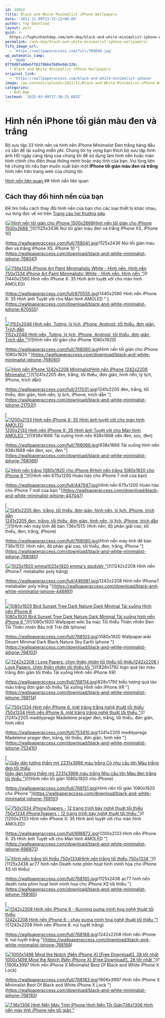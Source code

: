 ```yaml
---
id: 34922
title: Black and White Minimalist iPhone Wallpapers
date: '2021-11-09T23:32:22+00:00'
author: Top Download
layout: post
guid: >-
  https://Tophinhanhdep.com/anh-dep/black-and-white-minimalist-iphone-wallpapers/
permalink: /anh-dep/black-and-white-minimalist-iphone-wallpapers/
fifu_image_url:
  - 'https://wallpaperaccess.com/full/768040.jpg'
wp_automatic_camp:
  - '8098'
87f8d0fa80ebff6279b647b05e9dc326:
  - Black and White Minimalist iPhone Wallpapers
original_link:
  - 'https://wallpaperaccess.com/black-and-white-minimalist-iphone'
image: /wp-content/uploads/2021/11/Black-and-White-Minimalist-iPhone-Wallpapers.jpg
categories:
  - Ảnh Đẹp
lastmod: '2025-03-09T17:30:25.603Z'
---
```

# Hình nền iPhone tối giản màu đen và trắng

Bộ sưu tập 33 hình nền và hình nền iPhone Minimalist Đen trắng hàng đầu có sẵn để tải xuống miễn phí. Chúng tôi hy vọng bạn thích bộ sưu tập hình ảnh HD ngày càng tăng của chúng tôi để sử dụng làm hình nền hoặc màn hình chính cho điện thoại thông minh hoặc máy tính của bạn. Vui lòng liên hệ chúng tôi nếu bạn muốn xuất bản một **IPhone tối giản màu đen và trắng** hình nền trên trang web của chúng tôi.

[Hình nền liên quan ](#related) ## Hình nền liên quan

## Cách thay đổi hình nền của bạn

Để tìm hiểu cách thay đổi hình nền của bạn cho các loại thiết bị khác nhau, vui lòng đọc về nó trên [Trang câu hỏi thường gặp](https://tophinhanhdep.com/faq/).

  
[[![Hình nền tối giản cho iPhone 1500x2668](https://wallpaperaccess.com/full/768040.jpg)Hình nền tối giản cho iPhone 1500x2668 "](https://wallpaperaccess.com/download/black-and-white-minimalist-iphone-768040)](![1125x2436 Núi tối giản màu đen và trắng iPhone XS, iPhone 10)

(https://wallpaperaccess.com/full/768041.jpg)1125x2436 Núi tối giản màu đen và trắng iPhone XS, iPhone 10 "](https://wallpaperaccess.com/download/black-and-white-minimalist-iphone-768041)

[[![750x1334 iPhone Art Paint Minimalistic White - Hình nền.  Hình nền](https://wallpaperaccess.com/full/289464.jpg)750x1334 iPhone Art Paint Minimalistic White - Hình nền. Hình nền "](https://wallpaperaccess.com/download/black-and-white-minimalist-iphone-289464)](![1440x2560 Hình nền iPhone X: 35 Hình ảnh tuyệt vời cho màn hình AMOLED)

(https://wallpaperaccess.com/full/670555.jpg)1440x2560 Hình nền iPhone X: 35 Hình ảnh Tuyệt vời cho Màn hình AMOLED " ](https://wallpaperaccess.com/download/black-and-white-minimalist-iphone-670555)

[[![1152x2048 Hình nền, Tường, lý lịch, iPhone, Android, tối thiểu, đơn giản, Trích dẫn](https://wallpaperaccess.com/full/768051.png)1152x2048 Hình nền, Tường, lý lịch, iPhone, Android, tối thiểu, đơn giản, Trích dẫn "](https://wallpaperaccess.com/download/black-and-white-minimalist-iphone-768051)](![Hình nền tối giản cho iPhone 1080x1920)

(https://wallpaperaccess.com/full/768060.jpg)Hình nền tối giản cho iPhone 1080x1920 "](https://wallpaperaccess.com/download/black-and-white-minimalist-iphone-768060)

[[![Hình nền iPhone 1242x2208 Minimalist](https://wallpaperaccess.com/full/159114.png)Hình nền iPhone 1242x2208 Minimalist "](https://wallpaperaccess.com/download/black-and-white-minimalist-iphone-159114)](![1241x2205 đen, trắng, tối thiểu, đơn giản, hình nền, lý lịch, iPhone, trích dẫn)

(https://wallpaperaccess.com/full/217031.jpg)1241x2205 đen, trắng, tối thiểu, đơn giản, hình nền, lý lịch, iPhone, trích dẫn "](https://wallpaperaccess.com/download/black-and-white-minimalist-iphone-217031)

[[![1200x2133 Hình nền iPhone X: 35 Hình ảnh tuyệt vời cho màn hình AMOLED](https://wallpaperaccess.com/full/431255.jpg)1200x2133 Hình nền iPhone X: 35 Hình ảnh Tuyệt vời cho Màn hình AMOLED "](https://wallpaperaccess.com/download/black-and-white-minimalist-iphone-431255)](![938x1668 Tải xuống hình nền 938x1668 nền đen, sọc, đen)

(https://wallpaperaccess.com/full/768066.jpg)938x1668 Tải xuống hình nền 938x1668 nền đen, sọc, đen "](https://wallpaperaccess.com/download/black-and-white-minimalist-iphone-768066)

[[![Hình nền trắng 1080x1920 cho iPhone 6](https://wallpaperaccess.com/full/768069.jpg)Hình nền trắng 1080x1920 cho iPhone 6 "](https://wallpaperaccess.com/download/black-and-white-minimalist-iphone-768069)](![Hình nền 675x1200 Hoàn hảo cho iPhone 7 mới của bạn)

(https://wallpaperaccess.com/full/447047.jpg)Hình nền 675x1200 Hoàn hảo cho iPhone 7 mới của bạn "](https://wallpaperaccess.com/download/black-and-white-minimalist-iphone-447047)

[[![1241x2205 đen, trắng, tối thiểu, đơn giản, hình nền, lý lịch, iPhone, trích dẫn](https://wallpaperaccess.com/full/447002.jpg)1241x2205 đen, trắng, tối thiểu, đơn giản, hình nền, lý lịch, iPhone, trích dẫn "](https://wallpaperaccess.com/download/black-and-white-minimalist-iphone-447002)](![Hình nền máy tính để bàn 736x1513: Hình nền, độ phân giải cao, tối thiểu, đen, trắng, iPhone)

(https://wallpaperaccess.com/full/768080.jpg)Hình nền máy tính để bàn 736x1513: Hình nền, độ phân giải cao, tối thiểu, đen, trắng, iPhone "](https://wallpaperaccess.com/download/black-and-white-minimalist-iphone-768080)

[[![1025x1920 emma](https://wallpaperaccess.com/full/768081.jpg)1025x1920 emma's studyblr "](https://wallpaperaccess.com/download/black-and-white-minimalist-iphone-768081)](![1242x2208 Hình nền iPhone7.  metaballer poly trắng)

(https://wallpaperaccess.com/full/446981.jpg)1242x2208 Hình nền iPhone7. metaballer poly trắng "](https://wallpaperaccess.com/download/black-and-white-minimalist-iphone-446981)

[[![1080x1920 Bird Sunset Tree Dark Nature Dark Minimal Tải xuống Hình nền iPhone 8](https://wallpaperaccess.com/full/768084.jpg)1080x1920 Bird Sunset Tree Dark Nature Dark Minimal Tải xuống hình nền iPhone 8 "](https://wallpaperaccess.com/download/black-and-white-minimalist-iphone-768084)](![1080x1920 Wallpaper.wiki Sa mạc Tối thiểu Thiên nhiên Đen Tối Thiên nhiên Bầu trời Trái đất Iphone)

(https://wallpaperaccess.com/full/768103.jpg)1080x1920 Wallpaper.wiki Desert Minimal Dark Black Nature Sky Earth Iphone "](https://wallpaperaccess.com/download/black-and-white-minimalist-iphone-768103)

[[![1242x2208 I Love Papers.  chim thiên nhiên tối thiểu tối thiểu](https://wallpaperaccess.com/full/768113.jpg)1242x2208 I Love Papers. chim thiên nhiên tối thiểu tối "](https://wallpaperaccess.com/download/black-and-white-minimalist-iphone-768113)](![828x1792 logo quả táo màu trắng đơn giản tối thiểu Tải xuống Hình nền iPhone XR)

(https://wallpaperaccess.com/full/768114.jpg)828x1792 biểu tượng quả táo màu trắng đơn giản tối thiểu Tải xuống Hình nền iPhone XR "](https://wallpaperaccess.com/download/black-and-white-minimalist-iphone-768114)

[[![750x1334 Hình nền iPhone 6.  mặt trăng trắng nghệ thuật tối thiểu](https://wallpaperaccess.com/full/388127.jpg)750x1334 Hình nền iPhone 6. mặt trăng trắng nghệ thuật tối thiểu "](https://wallpaperaccess.com/download/black-and-white-minimalist-iphone-388127)](![1241x2205 maddyprags Madeleine prager đen, trắng, tối thiểu, đơn giản, hình nền)

(https://wallpaperaccess.com/full/753410.jpg)1241x2205 maddyprags Madeleine prager đen, trắng, tối thiểu, đơn giản, hình nền "](https://wallpaperaccess.com/download/black-and-white-minimalist-iphone-753410)

[[![Giấy dán tường thẩm mỹ 2231x3966 màu trắng Có nhu cầu lớn Màu trắng đen tối thiểu](https://wallpaperaccess.com/full/660650.jpg)Giấy dán tường thẩm mỹ 2231x3966 màu trắng Nhu cầu lớn Màu đen trắng tối thiểu "](https://wallpaperaccess.com/download/black-and-white-minimalist-iphone-660650)](![Hình nền tối giản 1080x1920 cho iPhone)

(https://wallpaperaccess.com/full/768151.jpg)Hình nền tối giản 1080x1920 cho iPhone "](https://wallpaperaccess.com/download/black-and-white-minimalist-iphone-768151)

[[![750x1334 iPhone7papers - 12 trang trình bày nghệ thuật tối thiểu](https://wallpaperaccess.com/full/388093.jpg)750x1334 iPhone7papers - 12 trang trình bày nghệ thuật tối thiểu "](https://wallpaperaccess.com/download/black-and-white-minimalist-iphone-388093)](![1200x2133 Hình nền iPhone X: 35 Hình ảnh tuyệt vời cho màn hình AMOLED)

(https://wallpaperaccess.com/full/696872.jpg)1200x2133 Hình nền iPhone X: 35 Hình ảnh Tuyệt vời cho Màn hình AMOLED "](https://wallpaperaccess.com/download/black-and-white-minimalist-iphone-696872)

[[![Hình nền trắng tối thiểu 750x1334](https://wallpaperaccess.com/full/753422.jpg)Hình nền trắng tối thiểu 750x1334 "](https://wallpaperaccess.com/download/black-and-white-minimalist-iphone-753422)](![1125x2436 ac77 hình nền Death note phim hoạt hình minh họa cho iPhone XS tối thiểu)

(https://wallpaperaccess.com/full/768165.jpg)1125x2436 ac77 hình nền death note phim hoạt hình minh họa cho iPhone XS tối thiểu "](https://wallpaperaccess.com/download/black-and-white-minimalist-iphone-768165)

[[![1242x2208 Hình nền iPhone 6 - Running puma minh họa nghệ thuật tối thiểu](https://wallpaperaccess.com/full/768167.jpg)1242x2208 Hình nền iPhone 6 - chạy puma minh họa nghệ thuật tối thiểu "](https://wallpaperaccess.com/download/black-and-white-minimalist-iphone-768167)](![1242x2208 Hình nền iPhone 8.  núi tuyết trắng)

(https://wallpaperaccess.com/full/768168.jpg)1242x2208 Hình nền iPhone 8. núi tuyết trắng "](https://wallpaperaccess.com/download/black-and-white-minimalist-iphone-768168)

[[![1000x1498 Mind the Notch (Nền iPhone X) [Free Download!].  28 tốt nhất](https://wallpaperaccess.com/full/327819.jpg)1000x1498 Mind the Notch (Nền iPhone X) \[Free Download!\]. 28 tốt nhất "](https://wallpaperaccess.com/download/black-and-white-minimalist-iphone-327819)](![1806x3997 Hình nền iPhone X Minimalist Best Of Black and White iPhone X Lock)

(https://wallpaperaccess.com/full/768183.jpg)1806x3997 Hình nền iPhone X Minimalist Best Of Black and White iPhone X Lock "](https://wallpaperaccess.com/download/black-and-white-minimalist-iphone-768183)

[![736x1306 Hình Nền Máy Tính iPhone Hình Nền Tối Giản](https://wallpaperaccess.com/full/768190.jpg)736x1306 Hình nền máy tính iPhone nền tối giản "](https://wallpaperaccess.com/download/black-and-white-minimalist-iphone-768190)
